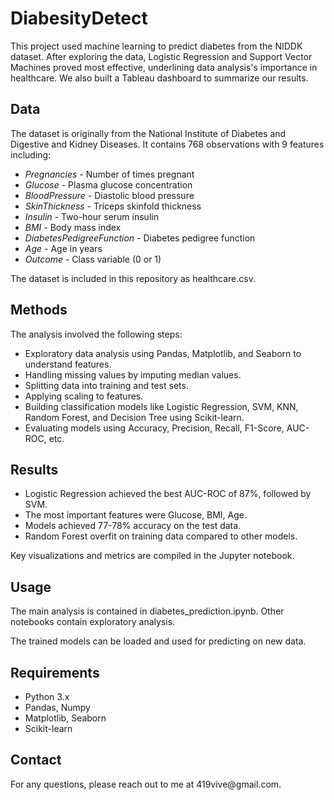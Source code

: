 # DiabesityDetect
<p>This project used machine learning to predict diabetes from the NIDDK dataset. After exploring the data, Logistic Regression and Support Vector Machines proved most effective, underlining data analysis's importance in healthcare. We also built a Tableau dashboard to summarize our results.</p>

<h2>Data</h2>

<p>The dataset is originally from the National Institute of Diabetes and Digestive and Kidney Diseases. It contains 768 observations with 9 features including:</p>

<ul>
  <li><em>Pregnancies</em> - Number of times pregnant</li>
  <li><em>Glucose</em> - Plasma glucose concentration</li>
  <li><em>BloodPressure</em> - Diastolic blood pressure</li>
  <li><em>SkinThickness</em> - Triceps skinfold thickness</li>
  <li><em>Insulin</em> - Two-hour serum insulin</li>
  <li><em>BMI</em> - Body mass index</li>
  <li><em>DiabetesPedigreeFunction</em> - Diabetes pedigree function</li>
  <li><em>Age</em> - Age in years</li>
  <li><em>Outcome</em> - Class variable (0 or 1)</li>
</ul>

<p>The dataset is included in this repository as healthcare.csv.</p>

<h2>Methods</h2>

<p>The analysis involved the following steps:</p>

<ul>
  <li>Exploratory data analysis using Pandas, Matplotlib, and Seaborn to understand features.</li>
  <li>Handling missing values by imputing median values.</li>
  <li>Splitting data into training and test sets.</li>
  <li>Applying scaling to features.</li>
  <li>Building classification models like Logistic Regression, SVM, KNN, Random Forest, and Decision Tree using Scikit-learn.</li>
  <li>Evaluating models using Accuracy, Precision, Recall, F1-Score, AUC-ROC, etc.</li>
</ul>

<h2>Results</h2>

<ul>
  <li>Logistic Regression achieved the best AUC-ROC of 87%, followed by SVM.</li>
  <li>The most important features were Glucose, BMI, Age.</li>
  <li>Models achieved 77-78% accuracy on the test data.</li>
  <li>Random Forest overfit on training data compared to other models.</li>
</ul>

<p>Key visualizations and metrics are compiled in the Jupyter notebook.</p>

<h2>Usage</h2>

<p>The main analysis is contained in diabetes_prediction.ipynb. Other notebooks contain exploratory analysis.</p>

<p>The trained models can be loaded and used for predicting on new data.</p>

<h2>Requirements</h2>

<ul>
  <li>Python 3.x</li>
  <li>Pandas, Numpy</li>
  <li>Matplotlib, Seaborn</li>
  <li>Scikit-learn</li>
</ul>

<h2>Contact</h2>

<p>For any questions, please reach out to me at 419vive@gmail.com.</p>

